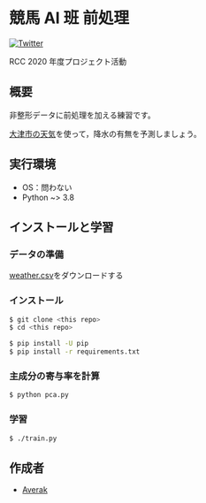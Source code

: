 # 競馬 AI 班 前処理

[![Twitter](https://img.shields.io/badge/Twitter-競馬AI班-blue?style=flat-square&logo=twitter)](https://twitter.com/search?q=%23rcc_keiba)

RCC 2020 年度プロジェクト活動

## 概要

非整形データに前処理を加える練習です。

[大津市の天気](https://drive.google.com/u/0/uc?id=1bncXn4z5ZsgP_6fW3i-HjQdc2WxtEsty&export=download)を使って，降水の有無を予測しましょう。

## 実行環境

- OS：問わない
- Python ~> 3.8

## インストールと学習

### データの準備

[weather.csv](https://drive.google.com/u/0/uc?id=1bncXn4z5ZsgP_6fW3i-HjQdc2WxtEsty&export=download)をダウンロードする

### インストール

```sh
$ git clone <this repo>
$ cd <this repo>

$ pip install -U pip
$ pip install -r requirements.txt
```

### 主成分の寄与率を計算
```sh
$ python pca.py
```

### 学習

```sh
$ ./train.py
```

## 作成者

- [Averak](https://github.com/averak)
